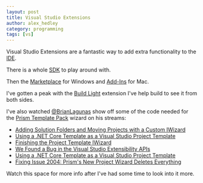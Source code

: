 ```yaml
---
layout: post
title: Visual Studio Extensions
author: alex_hedley
category: programming
tags: [vs]
---
```


Visual Studio Extensions are a fantastic way to add extra functionality to the [IDE](https://visualstudio.microsoft.com/).

There is a whole [SDK](https://docs.microsoft.com/en-us/visualstudio/extensibility/visual-studio-sdk?view=vs-2019) to play around with.

Then the [Marketplace](https://marketplace.visualstudio.com/) for Windows and [Add-Ins](https://addins.monodevelop.com/) for Mac.

I've gotten a peak with the [Build Light](/post/buildlight) extension I've help build to see it from both sides.

I've also watched [@BrianLagunas](https://twitter.com/brianlagunas) show off some of the code needed for the [Prism Template Pack](https://marketplace.visualstudio.com/items?itemName=BrianLagunas.PrismTemplatePack) wizard on his streams:

- [Adding Solution Folders and Moving Projects with a Custom IWizard](https://www.youtube.com/watch?v=AtDFiYFuYjY)
- [Using a .NET Core Template as a Visual Studio Project Template](https://www.youtube.com/watch?v=Ht70QlGt7bU)
- [Finishing the Project Template IWizard](https://www.youtube.com/watch?v=WhbG9i8-X9o)
- [We Found a Bug in the Visual Studio Extensibility APIs](https://www.youtube.com/watch?v=a5vJ7O00WoQ)
- [Using a .NET Core Template as a Visual Studio Project Template](https://www.youtube.com/watch?v=Ht70QlGt7bU)
- [Fixing Issue 2004: Prism's New Project Wizard Deletes Everything](https://www.youtube.com/watch?v=zuzmH5K6su8)

Watch this space for more info after I've had some time to look into it more.
